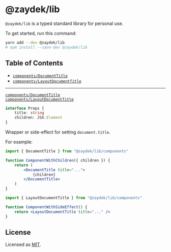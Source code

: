 # @zaydek/lib

`@zaydek/lib` is a typed standard library for personal use.

To get started, run this command:

```bash
yarn add --dev @zaydek/lib
# npm install --save-dev @zaydek/lib
```

## Table of Contents

- [`components/DocumentTitle`](#DocumentTitle)
- [`components/LayoutDocumentTitle`](#LayoutDocumentTitle)

---

<a id="DocumentTitle" href="#DocumentTitle">`components/DocumentTitle`</a><br>
<a id="LayoutDocumentTitle" href="#LayoutDocumentTitle">`components/LayoutDocumentTitle`</a>

```ts
interface Props {
	title: string
	children: JSX.Element
}
```

Wrapper or side-effect for setting `document.title`.

For example:

<!-- prettier-ignore -->
```jsx
import { DocumentTitle } from "@zaydek/lib/components"

function ComponentWithChildren({ children }) {
	return (
		<DocumentTitle title="...">
			{children}
		</DocumentTitle>
	)
}
```

```jsx
import { LayoutDocumentTitle } from "@zaydek/lib/components"

function ComponentWithSideEffect() {
	return <LayoutDocumentTitle title="..." />
}
```

## License

Licensed as [MIT](./LICENSE).
